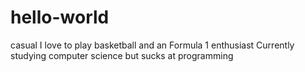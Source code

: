 # hello-world
casual
 I love to play basketball and an Formula 1 enthusiast
 Currently studying computer science but sucks at programming
